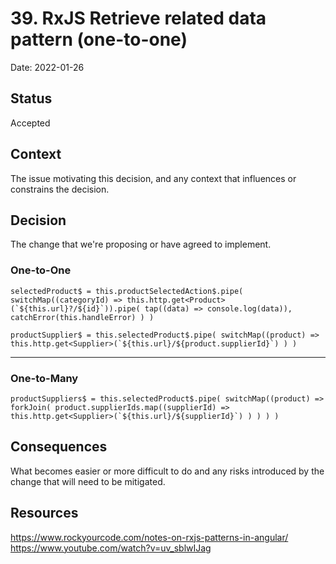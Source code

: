 # 39. RxJS Retrieve related data pattern (one-to-one)

Date: 2022-01-26

## Status

Accepted

## Context

The issue motivating this decision, and any context that influences or constrains the decision.

## Decision

The change that we're proposing or have agreed to implement.
### One-to-One
``selectedProduct$ = this.productSelectedAction$.pipe(
  switchMap((categoryId) => this.http.get<Product>(`${this.url}?/${id}`)).pipe(
    tap((data) => console.log(data)),
    catchError(this.handleError)
  )
) ``


``productSupplier$ = this.selectedProduct$.pipe(
  switchMap((product) =>
    this.http.get<Supplier>(`${this.url}/${product.supplierId}`)
  )
)``

---
### One-to-Many
``productSuppliers$ = this.selectedProduct$.pipe(
  switchMap((product) =>
    forkJoin(
      product.supplierIds.map((supplierId) =>
        this.http.get<Supplier>(`${this.url}/${supplierId}`)
      )
    )
  )
)``
## Consequences

What becomes easier or more difficult to do and any risks introduced by the change that will need to be mitigated.
## Resources
https://www.rockyourcode.com/notes-on-rxjs-patterns-in-angular/
https://www.youtube.com/watch?v=uv_sblwIJag